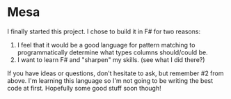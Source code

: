 # Mesa

I finally started this project. I chose to build it in F# for two reasons:

1. I feel that it would be a good language for pattern matching to programmatically determine what types columns should/could be.
1. I want to learn F# and "sharpen" my skills. (see what I did there?)

If you have ideas or questions, don't hesitate to ask, but remember #2 from above. I'm learning this language so I'm not going to be writing the best code at first. Hopefully some good stuff soon though!